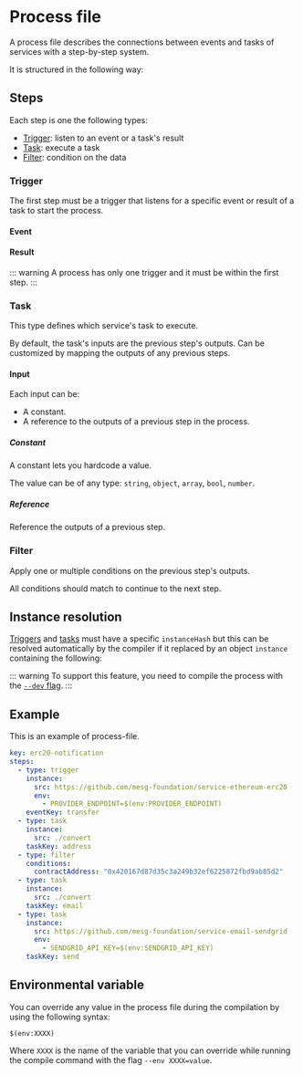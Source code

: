 # Process file

A process file describes the connections between events and tasks of services with a step-by-step system.

It is structured in the following way:

<param-table :parameter="{
  fields: [{
    name: 'key',
    description: 'Key to identify the process.',
    fullType: 'string'
  }, {
    name: 'steps',
    label: 'repeated',
    description: 'Steps to execute.',
    fullType: 'Step'
  }]
}" :types="{}" />

## Steps

Each step is one the following types:

- [Trigger](#trigger): listen to an event or a task's result
- [Task](#task): execute a task
- [Filter](#filter): condition on the data

### Trigger

The first step must be a trigger that listens for a specific event or result of a task to start the process.

#### Event
<param-table :parameter="{
  fields: [{
    name: 'key',
    description: '(optional) Key to identify this step.',
    fullType: 'string'
  }, {
    name: 'instanceHash',
    description: 'Hash of the service\'s instance.',
    fullType: 'string'
  }, {
    name: 'eventKey',
    description: 'Event key to listen to.',
    fullType: 'string'
  }]
}" :types="{}" />

#### Result
<param-table :parameter="{
  fields: [{
    name: 'key',
    description: '(optional) Key to identify this step.',
    fullType: 'string'
  }, {
    name: 'instanceHash',
    description: 'Hash of the service\'s instance.',
    fullType: 'string'
  }, {
    name: 'taskKey',
    description: 'Task\'s key of the result to listen to.',
    fullType: 'string'
  }]
}" :types="{}" />

::: warning
A process has only one trigger and it must be within the first step.
:::

### Task

This type defines which service's task to execute.

By default, the task's inputs are the previous step's outputs. Can be customized by mapping the outputs of any previous steps.

<param-table :parameter="{
  fields: [{
    name: 'key',
    description: '(optional) Key to identify this step.',
    fullType: 'string'
  }, {
    name: 'instanceHash',
    description: 'Hash of the service\'s instance.',
    fullType: 'string'
  }, {
    name: 'taskKey',
    description: 'Task key to execute.',
    fullType: 'string'
  }, {
    name: 'inputs',
    description: '(optional) Task\'s inputs. If not defined, inputs are the previous step\'s outputs.',
    fullType: 'map&lt;string, Input&gt;'
  }]
}" :types="{}" />

#### Input

Each input can be:
- A constant.
- A reference to the outputs of a previous step in the process.

##### Constant

A constant lets you hardcode a value.

The value can be of any type: `string`, `object`, `array`, `bool`, `number`.

##### Reference

Reference the outputs of a previous step.

<param-table :parameter="{
  fields: [{
    name: 'stepKey',
    description: '(optional) Key of the previous step (defined with the attribute &lt;code&gt;key&lt;/code&gt; of the step). If not defined, the previous step is used.',
    fullType: 'string'
  }, {
    name: 'key',
    description: 'Key of the step\'s outputs to reference.',
    fullType: 'string'
  }]
}" :types="{}" />

### Filter

Apply one or multiple conditions on the previous step's outputs.

All conditions should match to continue to the next step.

<param-table :parameter="{
  fields: [{
    name: 'conditions',
    description: 'Key-value map where the key references a data of the previous steps outputs and the value is the expected matching value.',
    fullType: 'map&lt;key, string&gt;'
  }]
}" :types="{}" />

## Instance resolution

[Triggers](#trigger) and [tasks](#task) must have a specific `instanceHash` but this can be resolved automatically by the compiler if it replaced by an object `instance` containing the following:

<param-table :parameter="{
  fields: [{
    name: 'service',
    description: 'Service\'s sid or hash to start. Cannot be used with &lt;code&gt;src&lt;/code&gt;.',
    fullType: 'string'
  }, {
    name: 'src',
    description: 'Path of the service to deploy and start. Local and remote path are supported. Cannot be used with &lt;code&gt;service&lt;/code&gt;.',
    fullType: 'string'
  }, {
    name: 'env',
    label: 'repeated',
    description: 'List of environment variables to inject in the instance. Should respect the format: &lt;code&gt;VARIABLE=value&lt;/code&gt;.',
    fullType: 'string'
  }]
}" :types="{}" />

::: warning
To support this feature, you need to compile the process with the [`--dev` flag](deployment.md#development-mode).
:::

## Example

This is an example of process-file.

```yaml
key: erc20-notification
steps:
  - type: trigger
    instance:
      src: https://github.com/mesg-foundation/service-ethereum-erc20
      env:
        - PROVIDER_ENDPOINT=$(env:PROVIDER_ENDPOINT)
    eventKey: transfer
  - type: task
    instance:
      src: ./convert
    taskKey: address
  - type: filter
    conditions:
      contractAddress: "0x420167d87d35c3a249b32ef6225872fbd9ab85d2"
  - type: task
    instance:
      src: ./convert
    taskKey: email
  - type: task
    instance:
      src: https://github.com/mesg-foundation/service-email-sendgrid
      env:
        - SENDGRID_API_KEY=$(env:SENDGRID_API_KEY)
    taskKey: send
```

## Environmental variable

You can override any value in the process file during the compilation by using the following syntax:

```
$(env:XXXX)
```

Where `XXXX` is the name of the variable that you can override while running the compile command with the flag `--env XXXX=value`.
